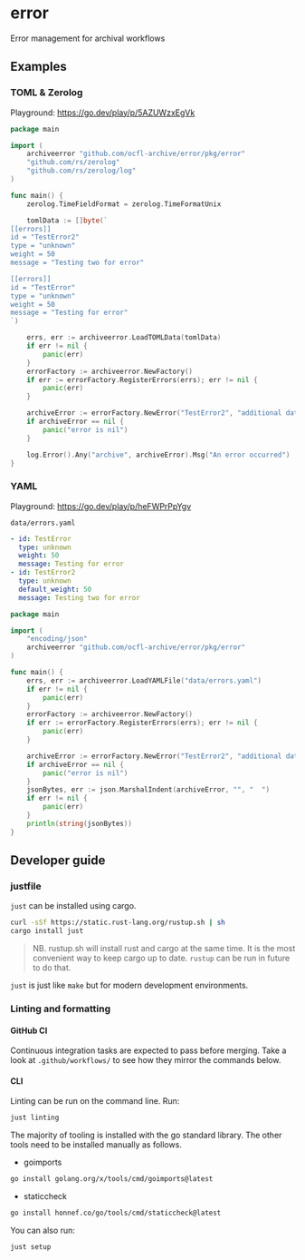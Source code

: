 # error

Error management for archival workflows

## Examples

### TOML & Zerolog

Playground: https://go.dev/play/p/5AZUWzxEgVk

```go
package main

import (
	archiveerror "github.com/ocfl-archive/error/pkg/error"
	"github.com/rs/zerolog"
	"github.com/rs/zerolog/log"
)

func main() {
	zerolog.TimeFieldFormat = zerolog.TimeFormatUnix

	tomlData := []byte(`
[[errors]]
id = "TestError2"
type = "unknown"
weight = 50
message = "Testing two for error"

[[errors]]
id = "TestError"
type = "unknown"
weight = 50
message = "Testing for error"
`)

	errs, err := archiveerror.LoadTOMLData(tomlData)
	if err != nil {
		panic(err)
	}
	errorFactory := archiveerror.NewFactory()
	if err := errorFactory.RegisterErrors(errs); err != nil {
		panic(err)
	}

	archiveError := errorFactory.NewError("TestError2", "additional data")
	if archiveError == nil {
		panic("error is nil")
	}

	log.Error().Any("archive", archiveError).Msg("An error occurred")
}
```

### YAML

Playground: https://go.dev/play/p/heFWPrPpYgv

`data/errors.yaml`

```yaml
- id: TestError
  type: unknown
  weight: 50
  message: Testing for error
- id: TestError2
  type: unknown
  default_weight: 50
  message: Testing two for error
```

```go
package main

import (
	"encoding/json"
	archiveerror "github.com/ocfl-archive/error/pkg/error"
)

func main() {
	errs, err := archiveerror.LoadYAMLFile("data/errors.yaml")
	if err != nil {
		panic(err)
	}
	errorFactory := archiveerror.NewFactory()
	if err := errorFactory.RegisterErrors(errs); err != nil {
		panic(err)
	}

	archiveError := errorFactory.NewError("TestError2", "additional data")
	if archiveError == nil {
		panic("error is nil")
	}
	jsonBytes, err := json.MarshalIndent(archiveError, "", "  ")
	if err != nil {
		panic(err)
	}
	println(string(jsonBytes))
}
```

## Developer guide

### justfile

`just` can be installed using cargo.

```sh
curl -sSf https://static.rust-lang.org/rustup.sh | sh
cargo install just
```

> NB. rustup.sh will install rust and cargo at the same time. It is the most
convenient way to keep cargo up to date. `rustup` can be run in future to do
that.

`just` is just like `make` but for modern development environments.

### Linting and formatting

#### GitHub CI

Continuous integration tasks are expected to pass before merging. Take a look
at `.github/workflows/` to see how they mirror the commands below.

#### CLI

Linting can be run on the command line. Run:

```sh
just linting
```

The majority of tooling is installed with the go standard library. The other
tools need to be installed manually as follows.

* goimports

```sh
go install golang.org/x/tools/cmd/goimports@latest
```

* staticcheck

```sh
go install honnef.co/go/tools/cmd/staticcheck@latest
```

You can also run:

```sh
just setup
```
